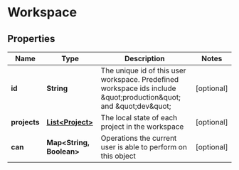 # Workspace

## Properties
Name | Type | Description | Notes
------------ | ------------- | ------------- | -------------
**id** | **String** | The unique id of this user workspace. Predefined workspace ids include \&quot;production\&quot; and \&quot;dev\&quot; |  [optional]
**projects** | [**List&lt;Project&gt;**](Project.md) | The local state of each project in the workspace |  [optional]
**can** | **Map&lt;String, Boolean&gt;** | Operations the current user is able to perform on this object |  [optional]
